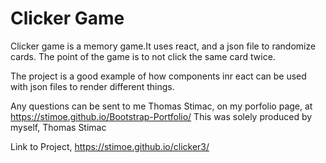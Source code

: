 # Clicker Game

Clicker game is a memory game.It uses react, and a json file to randomize cards.  The point of the game is to not click the same card twice.



The project is a good example of how components inr eact can be used with json files to render different things.



Any questions can be sent to me Thomas Stimac, on my porfolio page, at https://stimoe.github.io/Bootstrap-Portfolio/ This was solely produced by myself, Thomas Stimac

Link to Project, https://stimoe.github.io/clicker3/
